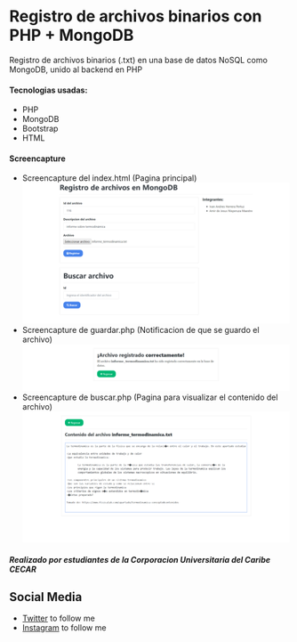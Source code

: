 # Registro de archivos binarios con PHP + MongoDB
Registro de archivos binarios (.txt) en una base de datos NoSQL como MongoDB, unido al backend en PHP

#### Tecnologias usadas:
- PHP
- MongoDB
- Bootstrap
- HTML

#### Screencapture

- Screencapture del index.html (Pagina principal)
![](docs/screencapture-index.png)
- Screencapture de guardar.php (Notificacion de que se guardo el archivo)
![](docs/screencapture-notificacion-de-guardado.png)
- Screencapture de buscar.php (Pagina para visualizar el contenido del archivo)
![](docs/screencapture-lectura-del-archivo.PNG)

##### Realizado por estudiantes de la Corporacion Universitaria del Caribe CECAR


## Social Media

- [Twitter](https://twitter.com/IvanPertu) to follow me
- [Instagram](https://www.instagram.com/ivanherrera.27) to follow me

